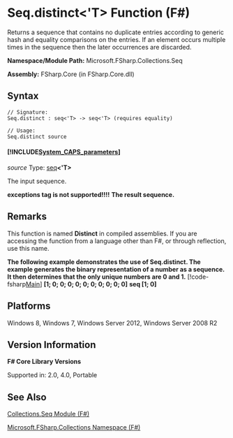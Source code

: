 # Seq.distinct<'T> Function (F#)

Returns a sequence that contains no duplicate entries according to generic hash and equality comparisons on the entries. If an element occurs multiple times in the sequence then the later occurrences are discarded.

**Namespace/Module Path:** Microsoft.FSharp.Collections.Seq

**Assembly:** FSharp.Core (in FSharp.Core.dll)


## Syntax

```
// Signature:
Seq.distinct : seq<'T> -> seq<'T> (requires equality)

// Usage:
Seq.distinct source
```

#### [!INCLUDE[System_CAPS_parameters](//System/Token/System_CAPS_parameters_md.md)]
*source*
Type: [seq](http://msdn.microsoft.com/en-us/library/2f0c87c6-8a0d-4d33-92a6-10d1d037ce75)**&lt;'T&gt;**


The input sequence.



**exceptions tag is not supported!!!!**
**The result sequence.**
## Remarks
This function is named **Distinct** in compiled assemblies. If you are accessing the function from a language other than F#, or through reflection, use this name.

**The following example demonstrates the use of Seq.distinct. The example generates the binary representation of a number as a sequence. It then determines that the only unique numbers are 0 and 1.**
[!code-fsharp[Main](snippets/fssequences/snippet22.fs)]
**[1; 0; 0; 0; 0; 0; 0; 0; 0; 0; 0]**
**seq [1; 0]**
## Platforms
Windows 8, Windows 7, Windows Server 2012, Windows Server 2008 R2


## Version Information
**F# Core Library Versions**

Supported in: 2.0, 4.0, Portable




## See Also
[Collections.Seq Module &#40;F&#35;&#41;](Collections.Seq+Module+%28FSharp%29.md)

[Microsoft.FSharp.Collections Namespace &#40;F&#35;&#41;](Microsoft.FSharp.Collections+Namespace+%28FSharp%29.md)

